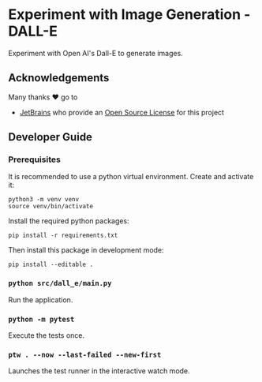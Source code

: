 # Experiment with Image Generation - DALL-E

Experiment with Open AI's Dall-E to generate images.

## Acknowledgements

Many thanks ❤️ go to

- [JetBrains](https://www.jetbrains.com/?from=PROJECT-NAME) who provide an [Open Source License](https://www.jetbrains.com/community/opensource/) for this project

## Developer Guide

### Prerequisites

It is recommended to use a python virtual environment. Create and activate it:

```shell
python3 -m venv venv
source venv/bin/activate
```

Install the required python packages:

```shell
pip install -r requirements.txt
```

Then install this package in development mode:

```shell
pip install --editable .
```

### `python src/dall_e/main.py`

Run the application.

### `python -m pytest`

Execute the tests once.

### `ptw . --now --last-failed --new-first`

Launches the test runner in the interactive watch mode.
